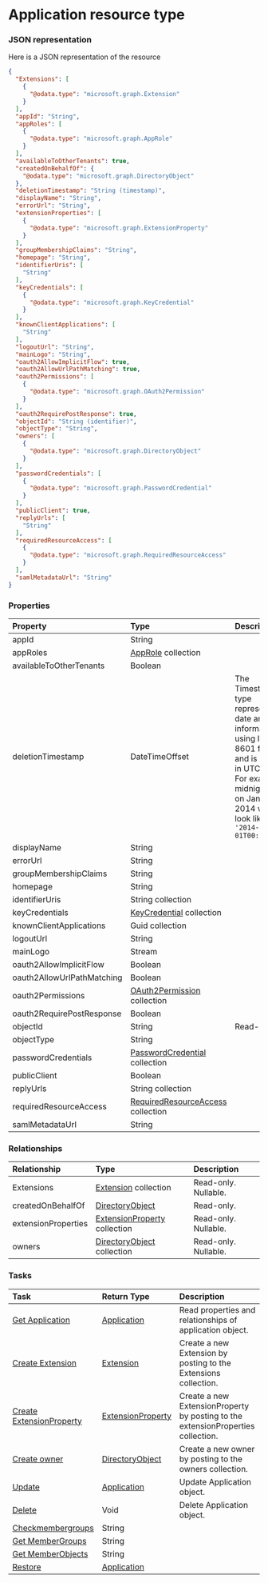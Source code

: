 # Application resource type



### JSON representation

Here is a JSON representation of the resource

```json
{
  "Extensions": [
    {
      "@odata.type": "microsoft.graph.Extension"
    }
  ],
  "appId": "String",
  "appRoles": [
    {
      "@odata.type": "microsoft.graph.AppRole"
    }
  ],
  "availableToOtherTenants": true,
  "createdOnBehalfOf": {
    "@odata.type": "microsoft.graph.DirectoryObject"
  },
  "deletionTimestamp": "String (timestamp)",
  "displayName": "String",
  "errorUrl": "String",
  "extensionProperties": [
    {
      "@odata.type": "microsoft.graph.ExtensionProperty"
    }
  ],
  "groupMembershipClaims": "String",
  "homepage": "String",
  "identifierUris": [
    "String"
  ],
  "keyCredentials": [
    {
      "@odata.type": "microsoft.graph.KeyCredential"
    }
  ],
  "knownClientApplications": [
    "String"
  ],
  "logoutUrl": "String",
  "mainLogo": "String",
  "oauth2AllowImplicitFlow": true,
  "oauth2AllowUrlPathMatching": true,
  "oauth2Permissions": [
    {
      "@odata.type": "microsoft.graph.OAuth2Permission"
    }
  ],
  "oauth2RequirePostResponse": true,
  "objectId": "String (identifier)",
  "objectType": "String",
  "owners": [
    {
      "@odata.type": "microsoft.graph.DirectoryObject"
    }
  ],
  "passwordCredentials": [
    {
      "@odata.type": "microsoft.graph.PasswordCredential"
    }
  ],
  "publicClient": true,
  "replyUrls": [
    "String"
  ],
  "requiredResourceAccess": [
    {
      "@odata.type": "microsoft.graph.RequiredResourceAccess"
    }
  ],
  "samlMetadataUrl": "String"
}

```
### Properties
| Property	   | Type	|Description|
|:---------------|:--------|:----------|
|appId|String||
|appRoles|[AppRole](approle.md) collection||
|availableToOtherTenants|Boolean||
|deletionTimestamp|DateTimeOffset|The Timestamp type represents date and time information using ISO 8601 format and is always in UTC time. For example, midnight UTC on Jan 1, 2014 would look like this: `'2014-01-01T00:00:00Z'`|
|displayName|String||
|errorUrl|String||
|groupMembershipClaims|String||
|homepage|String||
|identifierUris|String collection||
|keyCredentials|[KeyCredential](keycredential.md) collection||
|knownClientApplications|Guid collection||
|logoutUrl|String||
|mainLogo|Stream||
|oauth2AllowImplicitFlow|Boolean||
|oauth2AllowUrlPathMatching|Boolean||
|oauth2Permissions|[OAuth2Permission](oauth2permission.md) collection||
|oauth2RequirePostResponse|Boolean||
|objectId|String| Read-only.|
|objectType|String||
|passwordCredentials|[PasswordCredential](passwordcredential.md) collection||
|publicClient|Boolean||
|replyUrls|String collection||
|requiredResourceAccess|[RequiredResourceAccess](requiredresourceaccess.md) collection||
|samlMetadataUrl|String||

### Relationships
| Relationship | Type	|Description|
|:---------------|:--------|:----------|
|Extensions|[Extension](extension.md) collection| Read-only. Nullable.|
|createdOnBehalfOf|[DirectoryObject](directoryobject.md)| Read-only.|
|extensionProperties|[ExtensionProperty](extensionproperty.md) collection| Read-only. Nullable.|
|owners|[DirectoryObject](directoryobject.md) collection| Read-only. Nullable.|

### Tasks

| Task		   | Return Type	|Description|
|:---------------|:--------|:----------|
|[Get Application](../api/application_get.md) | [Application](application.md) |Read properties and relationships of application object.|
|[Create Extension](../api/application_post_extensions.md) |[Extension](extension.md)| Create a new Extension by posting to the Extensions collection.|
|[Create ExtensionProperty](../api/application_post_extensionproperties.md) |[ExtensionProperty](extensionproperty.md)| Create a new ExtensionProperty by posting to the extensionProperties collection.|
|[Create owner](../api/application_post_owners.md) |[DirectoryObject](directoryobject.md)| Create a new owner by posting to the owners collection.|
|[Update](../api/application_update.md) | [Application](application.md)	|Update Application object. |
|[Delete](../api/application_delete.md) | Void	|Delete Application object. |
|[Checkmembergroups](../api/application_checkmembergroups.md)|String||
|[Get MemberGroups](../api/application_getmembergroups.md)|String||
|[Get MemberObjects](../api/application_getmemberobjects.md)|String||
|[Restore](../api/application_restore.md)|[Application](application.md)||

